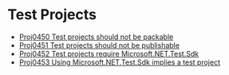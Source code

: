 # Test Projects

* [Proj0450 Test projects should not be packable](Proj0450.md)
* [Proj0451 Test projects should not be publishable](Proj0451.md)
* [Proj0452 Test projects require Microsoft.NET.Test.Sdk](Proj0452.md)
* [Proj0453 Using Microsoft.NET.Test.Sdk implies a test project](Proj0453.md)

